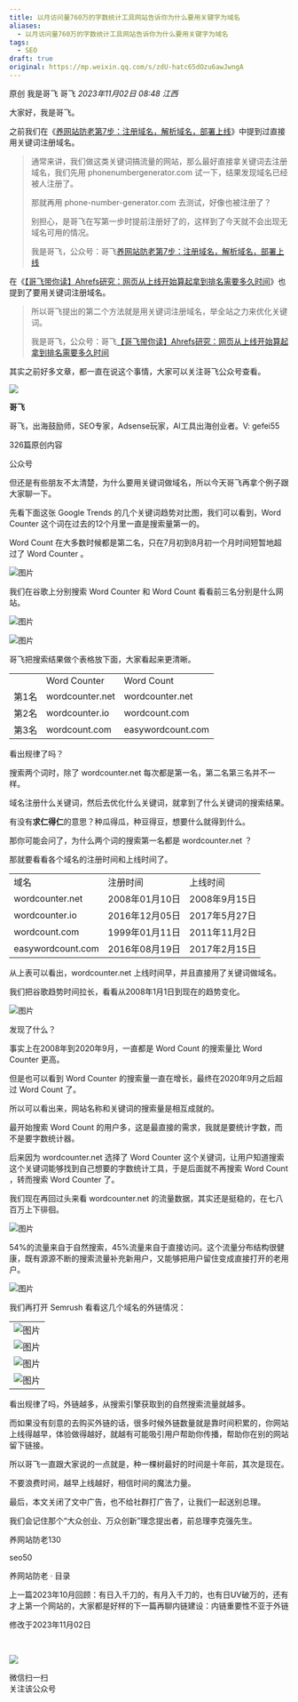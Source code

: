 ```yaml
---
title: 以月访问量760万的字数统计工具网站告诉你为什么要用关键字为域名
aliases:
  - 以月访问量760万的字数统计工具网站告诉你为什么要用关键字为域名
tags:
  - SEO
draft: true
original: https://mp.weixin.qq.com/s/zdU-hatc65dOzu6awJwngA
---
```



原创 我是哥飞 哥飞 _2023年11月02日 08:48_ _江西_

大家好，我是哥飞。

之前我们在《[养网站防老第7步：注册域名，解析域名，部署上线](http://mp.weixin.qq.com/s?__biz=MjM5OTIzMzYyMA==&mid=2650080806&idx=1&sn=a8294c9c5b32207adaf223f10a5e9203&chksm=bf3f371d8848be0b95b74ba59852410012865ff7ceb6408ea69dc452d10906559425ad09e999&scene=21#wechat_redirect)》中提到过直接用关键词注册域名。  

> 通常来讲，我们做这类关键词搞流量的网站，那么最好直接拿关键词去注册域名，我们先用 phonenumbergenerator.com 试一下，结果发现域名已经被人注册了。 
> 
>   
> 
> 那就再用 phone-number-generator.com 去测试，好像也被注册了？ 
> 
>   
> 
> 别担心，是哥飞在写第一步时提前注册好了的，这样到了今天就不会出现无域名可用的情况。
> 
> 我是哥飞，公众号：哥飞[养网站防老第7步：注册域名，解析域名，部署上线](https://mp.weixin.qq.com/s?__biz=MjM5OTIzMzYyMA==&mid=2650080806&idx=1&sn=a8294c9c5b32207adaf223f10a5e9203&chksm=bf3f371d8848be0b95b74ba59852410012865ff7ceb6408ea69dc452d10906559425ad09e999&token=970508352&lang=zh_CN#rd)

在《[【哥飞带你读】Ahrefs研究：网页从上线开始算起拿到排名需要多久时间](http://mp.weixin.qq.com/s?__biz=MjM5OTIzMzYyMA==&mid=2650080904&idx=1&sn=1454bcd8741f6c58baa1be28d47668e1&chksm=bf3f37b38848bea55c541b2a584c2c42b952f450504882c6786a9ab7c6770bdb5479c020f544&scene=21#wechat_redirect)》也提到了要用关键词注册域名。  

> 所以哥飞提出的第二个方法就是用关键词注册域名，举全站之力来优化关键词。
> 
> 我是哥飞，公众号：哥飞[【哥飞带你读】Ahrefs研究：网页从上线开始算起拿到排名需要多久时间](https://mp.weixin.qq.com/s?__biz=MjM5OTIzMzYyMA==&mid=2650080904&idx=1&sn=1454bcd8741f6c58baa1be28d47668e1&chksm=bf3f37b38848bea55c541b2a584c2c42b952f450504882c6786a9ab7c6770bdb5479c020f544&token=970508352&lang=zh_CN#rd)

其实之前好多文章，都一直在说这个事情，大家可以关注哥飞公众号查看。  

![](http://mmbiz.qpic.cn/mmbiz_png/LBrX00GQeicsQIcEZg1UMapobh9KDpNHpFI7CNXVq0Z4zQD6zVia7KGl8iacciaFNPCa3Cic1TKp4h7tYY9doIQ3eRg/300?wx_fmt=png&wxfrom=19)

**哥飞**

哥飞，出海鼓励师，SEO专家，Adsense玩家，AI工具出海创业者。V: gefei55

326篇原创内容

公众号

但还是有些朋友不太清楚，为什么要用关键词做域名，所以今天哥飞再拿个例子跟大家聊一下。

先看下面这张 Google Trends 的几个关键词趋势对比图，我们可以看到，Word Counter 这个词在过去的12个月里一直是搜索量第一的。

Word Count 在大多数时候都是第二名，只在7月初到8月初一个月时间短暂地超过了 Word Counter 。

![图片](https://mmbiz.qpic.cn/sz_mmbiz_png/LBrX00GQeicvnObft6w6WgU1vYaRY0nBEdYOpn5riaOwzryHVZ5LO2l1N1QjqvTcD3xIXbeJUoLBdXdOQfOvBo2w/640?wx_fmt=png&tp=webp&wxfrom=5&wx_lazy=1&wx_co=1)

我们在谷歌上分别搜索 Word Counter 和 Word Count 看看前三名分别是什么网站。

![图片](https://mmbiz.qpic.cn/sz_mmbiz_png/LBrX00GQeicvnObft6w6WgU1vYaRY0nBEAjpicOtkfep8nQQJ5rO9R9r8pEIBcxHrees2DOm6cepjK8MuAjlmYFw/640?wx_fmt=png&tp=webp&wxfrom=5&wx_lazy=1&wx_co=1)

![图片](https://mmbiz.qpic.cn/sz_mmbiz_png/LBrX00GQeicvnObft6w6WgU1vYaRY0nBEx83FxL74TbV9Xy6fFBuuRJZsywEgF5flG3PFqjyX15VTxMTXEU5AVA/640?wx_fmt=png&tp=webp&wxfrom=5&wx_lazy=1&wx_co=1)

哥飞把搜索结果做个表格放下面，大家看起来更清晰。

|   |   |   |
|---|---|---|
||Word Counter|Word Count|
|第1名|wordcounter.net|wordcounter.net|
|第2名|wordcounter.io|wordcount.com|
|第3名|wordcount.com|easywordcount.com|

看出规律了吗？  

搜索两个词时，除了 wordcounter.net 每次都是第一名，第二名第三名并不一样。

域名注册什么关键词，然后去优化什么关键词，就拿到了什么关键词的搜索结果。  

有没有**求仁得仁**的意思？种瓜得瓜，种豆得豆，想要什么就得到什么。

那你可能会问了，为什么两个词的搜索第一名都是 wordcounter.net ？  

那就要看看各个域名的注册时间和上线时间了。  

|   |   |   |
|---|---|---|
|域名|注册时间|上线时间|
|wordcounter.net|2008年01月10日|2008年9月15日|
|wordcounter.io|2016年12月05日|2017年5月27日|
|wordcount.com|1999年01月11日|2011年11月2日|
|easywordcount.com|2016年08月19日|2017年2月15日|

从上表可以看出，wordcounter.net 上线时间早，并且直接用了关键词做域名。

我们把谷歌趋势时间拉长，看看从2008年1月1日到现在的趋势变化。  

![图片](https://mmbiz.qpic.cn/sz_mmbiz_png/LBrX00GQeict8icJZFXXmMGDrfIclUybRuVEQIBqGvh8CyibYPxoHMyicqAGuRaRkLMTTNoM8QzFkVXHFcMWfPdpjQ/640?wx_fmt=png&tp=webp&wxfrom=5&wx_lazy=1&wx_co=1)

发现了什么？

事实上在2008年到2020年9月，一直都是 Word Count 的搜索量比 Word Counter 更高。  

但是也可以看到 Word Counter 的搜索量一直在增长，最终在2020年9月之后超过 Word Count 了。

所以可以看出来，网站名称和关键词的搜索量是相互成就的。

最开始搜索 Word Count 的用户多，这是最直接的需求，我就是要统计字数，而不是要字数统计器。

后来因为 wordcounter.net 选择了 Word Counter 这个关键词，让用户知道搜索这个关键词能够找到自己想要的字数统计工具，于是后面就不再搜索 Word Count ，转而搜索 Word Counter 了。  

我们现在再回过头来看 wordcounter.net 的流量数据，其实还是挺稳的，在七八百万上下徘徊。  

![图片](https://mmbiz.qpic.cn/sz_mmbiz_png/LBrX00GQeict8icJZFXXmMGDrfIclUybRunSF5FKRb8NaGnbudtvHm3TZNntic20Ev5Rc6Y4e1sxz1APybV256bibg/640?wx_fmt=png&tp=webp&wxfrom=5&wx_lazy=1&wx_co=1)

54%的流量来自于自然搜索，45%流量来自于直接访问。这个流量分布结构很健康，既有源源不断的搜索流量补充新用户，又能够把用户留住变成直接打开的老用户。

![图片](https://mmbiz.qpic.cn/sz_mmbiz_png/LBrX00GQeict8icJZFXXmMGDrfIclUybRulCBXWyIorESrCyX98hCeUfsj4p21xSBRTcO5kCgzMV6hZa0dEK5xnQ/640?wx_fmt=png&tp=webp&wxfrom=5&wx_lazy=1&wx_co=1)

我们再打开 Semrush 看看这几个域名的外链情况：

|   |
|---|
|![图片](https://mmbiz.qpic.cn/sz_mmbiz_png/LBrX00GQeict8icJZFXXmMGDrfIclUybRuxJJhfe45FN1FYReMv5nIOqibRAkykib0U7cd6UKaHjHADvmTVJWTS1Ew/640?wx_fmt=png&tp=webp&wxfrom=5&wx_lazy=1&wx_co=1)|
|![图片](https://mmbiz.qpic.cn/sz_mmbiz_png/LBrX00GQeict8icJZFXXmMGDrfIclUybRu1ZxRrRlILoxzcicAqpR9BoIdSrT93ticEZfhyVItgo6Ukuy1A9ibWbqzg/640?wx_fmt=png&tp=webp&wxfrom=5&wx_lazy=1&wx_co=1)|
|![图片](https://mmbiz.qpic.cn/sz_mmbiz_png/LBrX00GQeict8icJZFXXmMGDrfIclUybRuI9dYl3FAOeG8LXvz87Qerpvy9LKc54HXGYKoXyZKYey287dT7Oxutw/640?wx_fmt=png&tp=webp&wxfrom=5&wx_lazy=1&wx_co=1)|
|![图片](https://mmbiz.qpic.cn/sz_mmbiz_png/LBrX00GQeict8icJZFXXmMGDrfIclUybRueyicvIsa9ChWdnAyKo2wPpicN1LibkGMYaRaCicCwbIca4JCricM2Djutsg/640?wx_fmt=png&tp=webp&wxfrom=5&wx_lazy=1&wx_co=1)|

看出规律了吗，外链越多，从搜索引擎获取到的自然搜索流量就越多。

而如果没有刻意的去购买外链的话，很多时候外链数量就是靠时间积累的，你网站上线得越早，体验做得越好，就越有可能吸引用户帮助你传播，帮助你在别的网站留下链接。  

所以哥飞一直跟大家说的一点就是，种一棵树最好的时间是十年前，其次是现在。

不要浪费时间，越早上线越好，相信时间的魔法力量。

最后，本文关闭了文中广告，也不给社群打广告了，让我们一起送别总理。

我们会记住那个“大众创业、万众创新”理念提出者，前总理李克强先生。

养网站防老130

seo50

养网站防老 · 目录

上一篇2023年10月回顾：有日入千刀的，有月入千刀的，也有日UV破万的，还有才上第一个网站的，大家都是好样的下一篇再聊内链建设：内链重要性不亚于外链

修改于2023年11月02日

​

![](https://mp.weixin.qq.com/mp/qrcode?scene=10000004&size=102&__biz=MjM5OTIzMzYyMA==&mid=2650080947&idx=1&sn=efaa1ac83e116a409a5a1f91302885a2&send_time=)

微信扫一扫  
关注该公众号